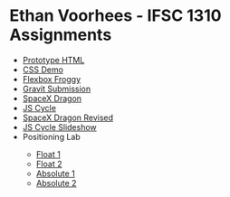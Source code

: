 <!doctype html>

<html lang="en">
<head>
  <meta charset="utf-8">

  <title>IFSC 1310 | Ethan Voorhees</title>
  <meta name="description" content="Keyword Rich Description" />
  <meta name="author" content="Your Name"/>

</head>

<body>
  <h1>Ethan Voorhees - IFSC 1310 Assignments</h1>
  <nav>
    <ul>
      <li><a href="prototype-html/index.html">Prototype HTML</a></li>
      <li><a href="css-demo/index.html">CSS Demo</a></li>
      <li><a href="flexbox-froggy/flexbox.png">Flexbox Froggy</a></li>
      <li><a href="bear-penalty/bear-pk.jpg">Gravit Submission</a></li>
      <li><a href="dragon/index.html">SpaceX Dragon</a></li>
      <li><a href="cycle/index.html">JS Cycle</a></li>
      <li><a href="dragon-revised/index.html">SpaceX Dragon Revised</a></li>
      <li><a href="cycle/index.html">JS Cycle Slideshow</a></li>
      <li>Positioning Lab</li>
        <ul>
          <li><a href="positioning-lab/float-1.html">Float 1</a></li>
          <li><a href="positioning-lab/float-2.html">Float 2</a></li>
          <li><a href="positioning-lab/absolute-1.html">Absolute 1</a></li>
          <li><a href="positioning-lab/absolute-2.html">Absolute 2</a></li>
        </ul>
    </ul>
  </nav>
  <section>
</body>
</html>
